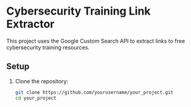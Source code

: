 # Cybersecurity Training Link Extractor

This project uses the Google Custom Search API to extract links to free cybersecurity training resources.

## Setup

1. Clone the repository:
   ```sh
   git clone https://github.com/yourusername/your_project.git
   cd your_project
